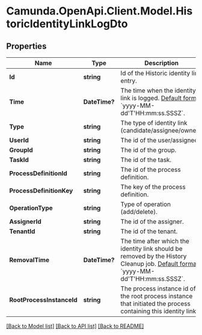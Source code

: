 # Camunda.OpenApi.Client.Model.HistoricIdentityLinkLogDto

## Properties

Name | Type | Description | Notes
------------ | ------------- | ------------- | -------------
**Id** | **string** | Id of the Historic identity link entry. | [optional] 
**Time** | **DateTime?** | The time when the identity link is logged.  [Default format](https://docs.camunda.org/manual/7.17/reference/rest/overview/date-format/) &#x60;yyyy-MM-dd&#39;T&#39;HH:mm:ss.SSSZ&#x60;. | [optional] 
**Type** | **string** | The type of identity link (candidate/assignee/owner). | [optional] 
**UserId** | **string** | The id of the user/assignee. | [optional] 
**GroupId** | **string** | The id of the group. | [optional] 
**TaskId** | **string** | The id of the task. | [optional] 
**ProcessDefinitionId** | **string** | The id of the process definition. | [optional] 
**ProcessDefinitionKey** | **string** | The key of the process definition. | [optional] 
**OperationType** | **string** | Type of operation (add/delete). | [optional] 
**AssignerId** | **string** | The id of the assigner. | [optional] 
**TenantId** | **string** | The id of the tenant. | [optional] 
**RemovalTime** | **DateTime?** | The time after which the identity link should be removed by the History Cleanup job.  [Default format](https://docs.camunda.org/manual/7.17/reference/rest/overview/date-format/) &#x60;yyyy-MM-dd&#39;T&#39;HH:mm:ss.SSSZ&#x60;. | [optional] 
**RootProcessInstanceId** | **string** | The process instance id of the root process instance that initiated the process containing this identity link. | [optional] 

[[Back to Model list]](../README.md#documentation-for-models) [[Back to API list]](../README.md#documentation-for-api-endpoints) [[Back to README]](../README.md)

